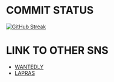 # COMMIT STATUS
[![GitHub Streak](https://github-readme-streak-stats.herokuapp.com?user=yuya0405)](https://git.io/streak-stats)

# LINK TO OTHER SNS
- [WANTEDLY](https://www.wantedly.com/id/oh884U8)
- [LAPRAS](https://lapras.com/public/oh884U8)

